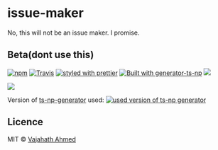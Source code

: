 # issue-maker
No, this will not be an issue maker. I promise.

## Beta(dont use this)

[![npm](https://img.shields.io/npm/v/issue-maker.svg)](https://www.npmjs.com/package/issue-maker)
[![Travis](https://img.shields.io/travis/vajahath/issue-maker.svg)](https://travis-ci.org/vajahath/issue-maker)
[![styled with prettier](https://img.shields.io/badge/code_style-prettier-ff69b4.svg)](https://github.com/prettier/prettier)
[![Built with generator-ts-np](https://img.shields.io/badge/scaffolding-ts_np-2699ad.svg)](https://github.com/vajahath/generator-ts-np)
[![](https://img.shields.io/badge/TypeScript-Ready-blue.svg)](https://www.typescriptlang.org/)

<!-- [![npm](https://img.shields.io/npm/dt/issue-maker.svg)]() -->

![](https://cataas.com/cat)
<!--
## Install

With npm

```bash
npm i --save issue-maker
```

With yarn

```bash
yarn add issue-maker
```

You don't have to install type definitions for typescript. It's built in.

## How it works

Optional

## Usage

Describe usage

## Change log

brief change log
-->

Version of [ts-np-generator](https://github.com/vajahath/generator-ts-np) used: [![used version of ts-np generator](https://img.shields.io/badge/ts--np-v2.0.5-a5a5a5.svg?style=flat-square)](https://github.com/vajahath/generator-ts-np)

## Licence

MIT &copy; [Vajahath Ahmed](https://twitter.com/vajahath7)
